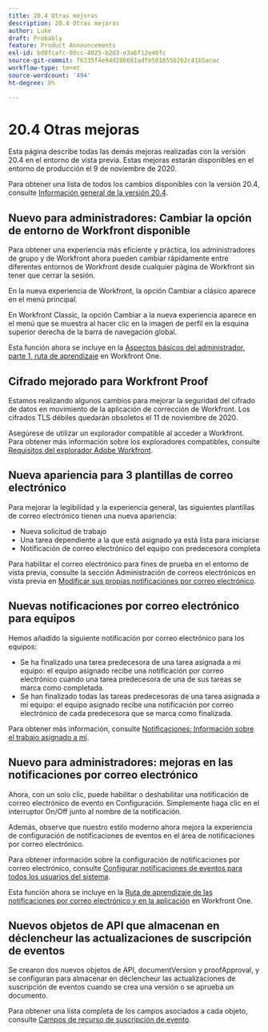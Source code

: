 ```yaml
---
title: 20.4 Otras mejoras
description: 20.4 Otras mejoras
author: Luke
draft: Probably
feature: Product Announcements
exl-id: bd8fcafc-00cc-4025-b2d3-e3a6f12e40fc
source-git-commit: f6335f4e94d286681adfb50165562b2c41b5acac
workflow-type: tm+mt
source-wordcount: '494'
ht-degree: 0%

---
```


# 20.4 Otras mejoras

Esta página describe todas las demás mejoras realizadas con la versión 20.4 en el entorno de vista previa. Estas mejoras estarán disponibles en el entorno de producción el 9 de noviembre de 2020.

Para obtener una lista de todos los cambios disponibles con la versión 20.4, consulte [Información general de la versión 20.4](../../../product-announcements/product-releases/20.4-release-activity/20-4-release-overview.md).

## Nuevo para administradores: Cambiar la opción de entorno de Workfront disponible

Para obtener una experiencia más eficiente y práctica, los administradores de grupo y de Workfront ahora pueden cambiar rápidamente entre diferentes entornos de Workfront desde cualquier página de Workfront sin tener que cerrar la sesión.

En la nueva experiencia de Workfront, la opción Cambiar a clásico aparece en el menú principal.

En Workfront Classic, la opción Cambiar a la nueva experiencia aparece en el menú que se muestra al hacer clic en la imagen de perfil en la esquina superior derecha de la barra de navegación global.

Esta función ahora se incluye en la [Aspectos básicos del administrador, parte 1, ruta de aprendizaje](https://one.workfront.com/s/learningpath3/administrator-fundamentals-in-the-new-workfront-experience-part-2-user-organizat-20Y0z000000bmAXEAY) en Workfront One.

## Cifrado mejorado para Workfront Proof

Estamos realizando algunos cambios para mejorar la seguridad del cifrado de datos en movimiento de la aplicación de corrección de Workfront. Los cifrados TLS débiles quedarán obsoletos el 11 de noviembre de 2020.

Asegúrese de utilizar un explorador compatible al acceder a Workfront. Para obtener más información sobre los exploradores compatibles, consulte [Requisitos del explorador Adobe Workfront](../../../workfront-basics/workfront-browser-requirements.md).

## Nueva apariencia para 3 plantillas de correo electrónico

Para mejorar la legibilidad y la experiencia general, las siguientes plantillas de correo electrónico tienen una nueva apariencia:

* Nueva solicitud de trabajo
* Una tarea dependiente a la que está asignado ya está lista para iniciarse
* Notificación de correo electrónico del equipo con predecesora completa

Para habilitar el correo electrónico para fines de prueba en el entorno de vista previa, consulte la sección Administración de correos electrónicos en vista previa en [Modificar sus propias notificaciones por correo electrónico](../../../workfront-basics/using-notifications/activate-or-deactivate-your-own-event-notifications.md).

## Nuevas notificaciones por correo electrónico para equipos

Hemos añadido la siguiente notificación por correo electrónico para los equipos:

* Se ha finalizado una tarea predecesora de una tarea asignada a mi equipo: el equipo asignado recibe una notificación por correo electrónico cuando una tarea predecesora de una de sus tareas se marca como completada.
* Se han finalizado todas las tareas predecesoras de una tarea asignada a mi equipo: el equipo asignado recibe una notificación por correo electrónico de cada predecesora que se marca como finalizada.

Para obtener más información, consulte [Notificaciones: Información sobre el trabajo asignado a mí](../../../workfront-basics/using-notifications/notifications-information-about-work-assigned-to-me.md).

## Nuevo para administradores: mejoras en las notificaciones por correo electrónico

Ahora, con un solo clic, puede habilitar o deshabilitar una notificación de correo electrónico de evento en Configuración. Simplemente haga clic en el interruptor On/Off junto al nombre de la notificación.

Además, observe que nuestro estilo moderno ahora mejora la experiencia de configuración de notificaciones de eventos en el área de notificaciones por correo electrónico.

Para obtener información sobre la configuración de notificaciones por correo electrónico, consulte [Configurar notificaciones de eventos para todos los usuarios del sistema](../../../administration-and-setup/manage-workfront/emails/configure-event-notifications-for-everyone-in-the-system.md).

Esta función ahora se incluye en la [Ruta de aprendizaje de las notificaciones por correo electrónico y en la aplicación](https://one.workfront.com/s/learningpath2/email-and-in-app-notifications-in-the-new-workfront-experience-20Y4X000000CaZGUA0) en Workfront One.

## Nuevos objetos de API que almacenan en déclencheur las actualizaciones de suscripción de eventos

Se crearon dos nuevos objetos de API, documentVersion y proofApproval, y se configuran para almacenar en déclencheur las actualizaciones de suscripción de eventos cuando se crea una versión o se aprueba un documento.

Para obtener una lista completa de los campos asociados a cada objeto, consulte [Campos de recurso de suscripción de evento](../../../wf-api/api/event-sub-resource-fields.md).
